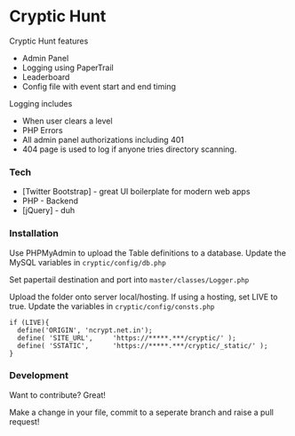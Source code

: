 # Cryptic Hunt

Cryptic Hunt features
  - Admin Panel
  - Logging using PaperTrail
  - Leaderboard
  - Config file with event start and end timing 

Logging includes
  - When user clears a level
  - PHP Errors
  - All admin panel authorizations including 401
  - 404 page is used to log if anyone tries directory scanning.

### Tech

* [Twitter Bootstrap] - great UI boilerplate for modern web apps
* PHP - Backend
* [jQuery] - duh

### Installation

Use PHPMyAdmin to upload the Table definitions to a database.
Update the MySQL variables in ```cryptic/config/db.php```

Set papertail destination and port into ```master/classes/Logger.php```

Upload the folder onto server local/hosting. If using a hosting, set LIVE to true.
Update the variables in ```cryptic/config/consts.php```

```
if (LIVE){
  define('ORIGIN', 'ncrypt.net.in');
  define( 'SITE_URL',     'https://*****.***/cryptic/' );
  define( 'SSTATIC',      'https://*****.***/cryptic/_static/' );
}
```


### Development

Want to contribute? Great!

Make a change in your file, commit to a seperate branch and raise a pull request!
